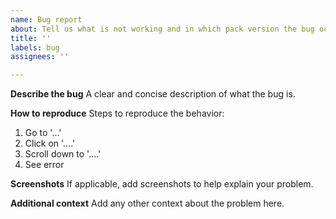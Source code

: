 ```yaml
---
name: Bug report
about: Tell us what is not working and in which pack version the bug occurs.
title: ''
labels: bug
assignees: ''

---
```


**Describe the bug**
A clear and concise description of what the bug is.

**How to reproduce**
Steps to reproduce the behavior:

1. Go to '...'
2. Click on '....'
3. Scroll down to '....'
4. See error

**Screenshots**
If applicable, add screenshots to help explain your problem.

**Additional context**
Add any other context about the problem here.
